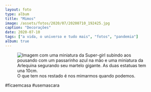 ```yaml
---
layout: foto
type: album
title: "Mimos"
image: /assets/fotos/2020/07/20200710_192425.jpg
caption: "Decorações"
date: 2020-07-10
tags: ["a vida, o universo e tudo mais", "fotos", "pandemia"]
album: true
---
```

<figure class="foto-post">
    <img src="{{ site.baseurl }}/assets/fotos/2020/07/20200710_192425.jpg" alt="Imagem com uma miniatura da Super-girl subindo aos pousando com um passarinho azul na mão e uma miniatura da Arlequina segurando seu martelo gigante. As duas estatuas tem una 10cm." title="Novas decorações">
    <figcaption>O que tem nos restado é nos mimarmos quando podemos. </figcaption>

 </figure>

#ficaemcasa #usemascara